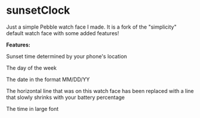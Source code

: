 # sunsetClock
Just a simple Pebble watch face I made. It is a fork of the "simplicity" default watch face with some added features!

<strong>Features:</strong>

Sunset time determined by your phone's location


The day of the week


The date in the format MM/DD/YY


The horizontal line that was on this watch face has been replaced with a line that slowly shrinks with your battery percentage


The time in large font

